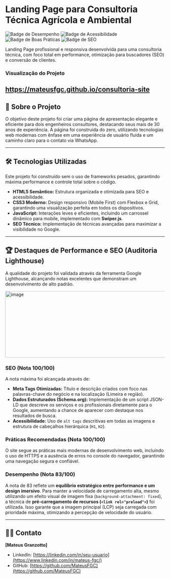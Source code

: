 # Landing Page para Consultoria Técnica Agrícola e Ambiental

![Badge de Desempenho](https://img.shields.io/badge/Desempenho-83-orange)
![Badge de Acessibilidade](https://img.shields.io/badge/Acessibilidade-87-orange)
![Badge de Boas Práticas](https://img.shields.io/badge/Práticas_Recomendadas-100-brightgreen)
![Badge de SEO](https://img.shields.io/badge/SEO-100-brightgreen)

Landing Page profissional e responsiva desenvolvida para uma consultoria técnica, com foco total em performance, otimização para buscadores (SEO) e conversão de clientes.

### Visualização do Projeto

https://mateusfgc.github.io/consultoria-site
---

## 🚀 Sobre o Projeto

O objetivo deste projeto foi criar uma página de apresentação elegante e eficiente para dois engenheiros consultores, destacando seus mais de 30 anos de experiência. A página foi construída do zero, utilizando tecnologias web modernas com ênfase em uma experiência de usuário fluida e um caminho claro para o contato via WhatsApp.

---

## 🛠️ Tecnologias Utilizadas

Este projeto foi construído sem o uso de frameworks pesados, garantindo máxima performance e controle total sobre o código.

* **HTML5 Semântico:** Estrutura organizada e otimizada para SEO e acessibilidade.
* **CSS3 Moderno:** Design responsivo (Mobile First) com Flexbox e Grid, garantindo uma visualização perfeita em todos os dispositivos.
* **JavaScript:** Interações leves e eficientes, incluindo um carrossel dinâmico para mobile, implementado com **Swiper.js**.
* **SEO Técnico:** Implementação de técnicas avançadas para maximizar a visibilidade no Google.

---

## 🏆 Destaques de Performance e SEO (Auditoria Lighthouse)

A qualidade do projeto foi validada através da ferramenta Google Lighthouse, alcançando notas excelentes que demonstram um desenvolvimento de alto padrão.

<img width="547" height="210" alt="image" src="https://github.com/user-attachments/assets/59d0c5a2-c961-4215-bf7c-159df1faec47" />




### SEO (Nota 100/100)

A nota máxima foi alcançada através de:
* **Meta Tags Otimizadas:** Título e descrição criados com foco nas palavras-chave do negócio e na localização (Limeira e região).
* **Dados Estruturados (Schema.org):** Implementação de um script JSON-LD que descreve os serviços e os profissionais diretamente para o Google, aumentando a chance de aparecer com destaque nos resultados de busca.
* **Acessibilidade:** Uso de `alt tags` descritivas em todas as imagens e estrutura de cabeçalhos hierárquica (`H1`, `H2`).

### Práticas Recomendadas (Nota 100/100)

O site segue as práticas mais modernas de desenvolvimento web, incluindo o uso de HTTPS e a ausência de erros no console do navegador, garantindo uma navegação segura e confiável.

### Desempenho (Nota 83/100)

A nota de 83 reflete um **equilíbrio estratégico entre performance e um design imersivo**. Para manter a velocidade de carregamento alta, mesmo utilizando um efeito visual de imagem fixa (`background-attachment: fixed`), a técnica de **pré-carregamento de recursos (`<link rel="preload">`)** foi utilizada. Isso garante que a imagem principal (LCP) seja carregada com prioridade máxima, otimizando a percepção de velocidade do usuário.

---

## 👨‍💻 Contato

**[Mateus Granzotto]**

* LinkedIn: [https://linkedin.com/in/seu-usuario](https://www.linkedin.com/in/mateus-fgc/)
* GitHub: [https://github.com/MateusFGC](https://github.com/MateusFGC)
